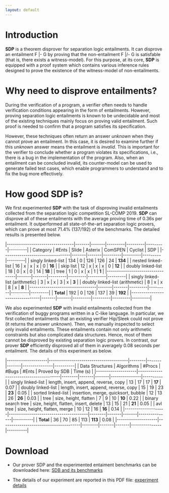 ```yaml
---
layout: default
---
```


# Introduction

**SDP** is a theorem disprover for separation logic entailments. It can
disprove an entailment F |- G by proving that the non-entailment F |/- G
is satisfable (that is, there exists a witness-model). For this purpose,
at its core, **SDP** is equipped with a proof system which contains
various inference rules designed to prove the existence of the
witness-model of non-entailments.

# Why need to disprove entailments?

During the verification of a program, a verifier often needs to handle
verification conditions appearing in the form of entailments. However,
proving separation logic entailments is known to be undecidable and most
of the existing techniques mainly focus on proving valid entailment.
Such proof is needed to confirm that a program satisfies its
specification.

However, these techniques often return an answer *unknown* when they
cannot prove an entailment. In this case, it is desired to examine
further if this *unknown* answer means the entailment is *invalid*. This
is important for the verifier to conclude whether a program violates its
specifications, i.e., there is a bug in the implementation of the
program. Also, when an entailment can be concluded invalid, its
counter-model can be used to generate failed test cases, which enable
programmers to understand and to fix the bug more effectively.

# How good SDP is?

We first experimented **SDP** with the task of disproving invalid
entailments collected from the separation logic competition
SL-COMP 2019. **SDP** can disprove all of these entailments with the
average proving time of 0.36s per entailment. It outperformed all
state-of-the-art separation logic provers, which can prove at most 71.4%
(137/192) of the benchmarks. The detailed results is presented below.

|---------------------------------|-------|-------|---------|---------|---------|---------|
| Category                        | #Ents | Slide | Asterix | ComSPEN | Cyclist | SDP     |
|---------------------------------|-------|-------|---------|---------|---------|---------|
| singly linked-list              |   134 | 0     | 126     |     126 |      24 | **134** |
| nested linked-list              |    16 | x     | x       |       x |       0 | **16**  |
| skip list                       |    12 | x     | x       |       x |       0 | **12**  |
| doubly linked-list              |    18 | 0     | x       |       0 |      14 | **18**  |
| tree                            |     1 | 0     | x       |       x |       1 | **1**   |
|---------------------------------|-------|-------|---------|---------|---------|---------|
| singly linked-list (arithmetic) |     3 | x     | x       |       3 |       x | **3**   |
| doubly linked-list (arithmetic) |     8 | x     | x       |       8 |       x | **8**   |
|---------------------------------|-------|-------|---------|---------|---------|---------|
| **Total**                       |   192 | 0     | 126     |     137 |      39 | **192** |
|---------------------------------|-------|-------|---------|---------|---------|---------|


We also experimented **SDP** with invalid entailments collected from the
verification of buggy programs written in a C-like language. In
particular, we first collected entailments that an existing verifier
Hip/Sleek could not prove (it returns the answer *unknown*). Then, we
manually inspected to select only invalid entailments. These entailments
contain not only arithmetic constraints but also complicated data
structures. Hence, most of them cannot be disproved by existing
separation logic provers. In contrast, our prover **SDP** efficiently
disproved all of them in averagely 0.08 seconds per entailment. The
details of this experiment as below.


|--------------------|---------------------------------------|--------|-------|-------|---------------|----------|
| Data Structures    | Algorithms                            | #Procs | #Bugs | #Ents | Proved by SDB | Time (s) |
|--------------------|---------------------------------------|--------|-------|-------|---------------|----------|
| singly linked-list | length, insert, append, reverse, copy |     13 |    17 |    17 | **17**        |     0.07 |
| doubly linked-list | length, insert, append, reverse, copy |     15 |    19 |    23 | **23**        |     0.05 |
| sorted linked-list | insertion, merge, quicksort, bubble   |     12 |    13 |    26 | **26**        |     0.03 |
| tree               | size, height, flatten                 |      7 |     9 |    10 | **10**        |     0.22 |
| binary search tree | size, height, flatten, insert, delete |     13 |    15 |    21 | **21**        |     0.05 |
| avl tree           | size, height, flatten, merge          |     10 |    12 |    16 | **16**        |     0.14 |
|--------------------|---------------------------------------|--------|-------|-------|---------------|----------|
| **Total**          | 36                                    |     70 |    85 |   113 | **113**       |     0.08 |
|--------------------|---------------------------------------|--------|-------|-------|---------------|----------|

# Download

- Our prover SDP and the experimented entaiment benchmarks can be
  downloaded here: [SDB and its
  benchmarks](https://www.dropbox.com/s/bzsh70pm6n50oaf/prover-benchmarks.zip)

- The details of our experiment are reported in this PDF file:
  [experiment details](https://www.dropbox.com/s/i2n1jgswu6o9h3f/FM19-experiment.pdf)
